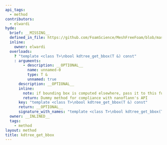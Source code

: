 ```yaml
---
api_tags:
  - method
contributors:
  - elwardi
hyde:
  brief: __MISSING__
  defined_in_file: https://github.com/FoamScience/MeshFreeFoam/blob/master/src/meshfree/https:/github.com/FoamScience/MeshFreeFoam/blob/master/src/meshfree/https:/github.com/FoamScience/MeshFreeFoam/blob/master/src/meshfree/https:/github.com/FoamScience/MeshFreeFoam/blob/master/src/meshfree/https:/github.com/FoamScience/MeshFreeFoam/blob/master/src/meshfree/https:/github.com/FoamScience/MeshFreeFoam/blob/master/src/meshfree/https:/github.com/FoamScience/MeshFreeFoam/blob/master/src/meshfree/https:/github.com/FoamScience/MeshFreeFoam/blob/master/src/meshfree/https:/github.com/FoamScience/MeshFreeFoam/blob/master/src/meshfree/https:/github.com/FoamScience/MeshFreeFoam/blob/master/src/meshfree/kdTrees/nanoflannKDTree/nanoflannKDTree.H
  inline:
    owner: elwardi
  overloads:
    ? "template <class T>\nbool kdtree_get_bbox(T &) const"
    : arguments:
        - description: __OPTIONAL__
          name: unnamed-0
          type: T &
          unnamed: true
      description: __OPTIONAL__
      inline:
        note: if bounding box is computed elsewhere, pass it to this function
        return: Dummy method for compliance with nanoflann's API
      key: "template <class T>\nbool kdtree_get_bbox(T &) const"
      return: __OPTIONAL__
      signature_with_names: "template <class T>\nbool kdtree_get_bbox(T &) const"
  owner: __INLINED__
  tags:
    - method
layout: method
title: kdtree_get_bbox
---
```

